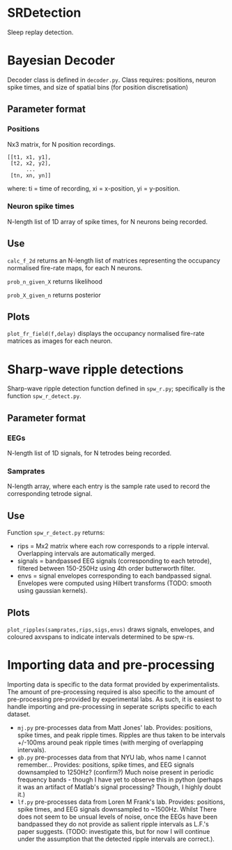 # SRDetection

Sleep replay detection.

# Bayesian Decoder

Decoder class is defined in ```decoder.py```. Class requires: positions, neuron spike times, and size of spatial bins (for position discretisation)

## Parameter format

### Positions

Nx3 matrix, for N position recordings.

```
[[t1, x1, y1],
 [t2, x2, y2],
      ...
 [tn, xn, yn]]
```

where: ti = time of recording, xi = x-position, yi = y-position.

### Neuron spike times

N-length list of 1D array of spike times, for N neurons being recorded.

## Use

```calc_f_2d``` returns an N-length list of matrices representing the occupancy normalised fire-rate maps, for each N neurons.

```prob_n_given_X``` returns likelihood

```prob_X_given_n``` returns posterior

## Plots

```plot_fr_field(f,delay)``` displays the occupancy normalised fire-rate matrices as images for each neuron. 

# Sharp-wave ripple detections

Sharp-wave ripple detection function defined in ```spw_r.py```; specifically is the function ```spw_r_detect.py```.

## Parameter format

### EEGs

N-length list of 1D signals, for N tetrodes being recorded.

### Samprates

N-length array, where each entry is the sample rate used to record the corresponding tetrode signal.

## Use

Function ```spw_r_detect.py``` returns:

- rips = Mx2 matrix where each row corresponds to a ripple interval. Overlapping intervals are automatically merged.
- signals = bandpassed EEG signals (corresponding to each tetrode), filtered between 150-250Hz using 4th order butterworth filter.
- envs = signal envelopes corresponding to each bandpassed signal. Envelopes were computed using Hilbert transforms (TODO: smooth using gaussian kernels).

## Plots

```plot_ripples(samprates,rips,sigs,envs)``` draws signals, envelopes, and coloured axvspans to indicate intervals determined to be spw-rs.

# Importing data and pre-processing

Importing data is specific to the data format provided by experimentalists. The amount of pre-processing required is also specific to the amount of pre-processing pre-provided by experimental labs. As such, it is easiest to handle importing and pre-processing in seperate scripts specific to each dataset.

- ```mj.py``` pre-processes data from Matt Jones' lab. Provides: positions, spike times, and peak ripple times. Ripples are thus taken to be intervals +/-100ms around peak ripple times (with merging of overlapping intervals).
- ```gb.py``` pre-processes data from that NYU lab, whos name I cannot remember... Provides: positions, spike times, and EEG signals downsampled to 1250Hz? (confirm?) Much noise present in periodic frequency bands - though I have yet to observe this in python (perhaps it was an artifact of Matlab's signal processing? Though, I highly doubt it.)
- ```lf.py``` pre-processes data from Loren M Frank's lab. Provides: positions, spike times, and EEG signals downsampled to ~1500Hz. Whilst There does not seem to be unsual levels of noise, once the EEGs have been bandpassed they do not provide as salient ripple intervals as L.F.'s paper suggests. (TODO: investigate this, but for now I will continue under the assumption that the detected ripple intervals are correct.).
